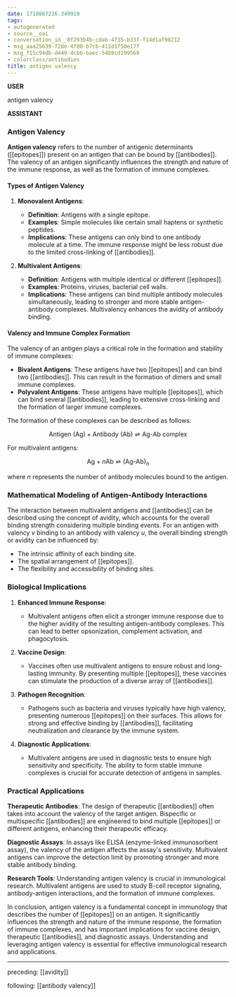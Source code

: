 ```yaml
---
date: 1718867236.349919
tags:
- autogenerated
- source__oai
- conversation_id__0f293b4b-cdab-4f35-b33f-f14d1af98212
- msg_aaa25639-f28e-4f00-b7cb-411d1f50e17f
- msg_f15c94db-d449-4cb6-baec-5488cd199569
- colorclass/antibodies
title: antigen valency
---
```


**USER**

antigen valency


**ASSISTANT**

### Antigen Valency

**Antigen valency** refers to the number of antigenic determinants ([[epitopes]]) present on an antigen that can be bound by [[antibodies]]. The valency of an antigen significantly influences the strength and nature of the immune response, as well as the formation of immune complexes.

#### Types of Antigen Valency

1. **Monovalent Antigens**:
   - **Definition**: Antigens with a single epitope.
   - **Examples**: Simple molecules like certain small haptens or synthetic peptides.
   - **Implications**: These antigens can only bind to one antibody molecule at a time. The immune response might be less robust due to the limited cross-linking of [[antibodies]].

2. **Multivalent Antigens**:
   - **Definition**: Antigens with multiple identical or different [[epitopes]].
   - **Examples**: Proteins, viruses, bacterial cell walls.
   - **Implications**: These antigens can bind multiple antibody molecules simultaneously, leading to stronger and more stable antigen-antibody complexes. Multivalency enhances the avidity of antibody binding.

#### Valency and Immune Complex Formation

The valency of an antigen plays a critical role in the formation and stability of immune complexes:

- **Bivalent Antigens**: These antigens have two [[epitopes]] and can bind two [[antibodies]]. This can result in the formation of dimers and small immune complexes.
- **Polyvalent Antigens**: These antigens have multiple [[epitopes]], which can bind several [[antibodies]], leading to extensive cross-linking and the formation of larger immune complexes.

The formation of these complexes can be described as follows:

$$
\text{Antigen (Ag)} + \text{Antibody (Ab)} \rightleftharpoons \text{Ag-Ab complex}
$$

For multivalent antigens:

$$
\text{Ag} + n\text{Ab} \rightleftharpoons \text{(Ag-Ab)}_n
$$

where $n$ represents the number of antibody molecules bound to the antigen.

### Mathematical Modeling of Antigen-Antibody Interactions

The interaction between multivalent antigens and [[antibodies]] can be described using the concept of avidity, which accounts for the overall binding strength considering multiple binding events. For an antigen with valency $v$ binding to an antibody with valency $u$, the overall binding strength or avidity can be influenced by:

- The intrinsic affinity of each binding site.
- The spatial arrangement of [[epitopes]].
- The flexibility and accessibility of binding sites.

### Biological Implications

1. **Enhanced Immune Response**:
   - Multivalent antigens often elicit a stronger immune response due to the higher avidity of the resulting antigen-antibody complexes. This can lead to better opsonization, complement activation, and phagocytosis.

2. **Vaccine Design**:
   - Vaccines often use multivalent antigens to ensure robust and long-lasting immunity. By presenting multiple [[epitopes]], these vaccines can stimulate the production of a diverse array of [[antibodies]].

3. **Pathogen Recognition**:
   - Pathogens such as bacteria and viruses typically have high valency, presenting numerous [[epitopes]] on their surfaces. This allows for strong and effective binding by [[antibodies]], facilitating neutralization and clearance by the immune system.

4. **Diagnostic Applications**:
   - Multivalent antigens are used in diagnostic tests to ensure high sensitivity and specificity. The ability to form stable immune complexes is crucial for accurate detection of antigens in samples.

### Practical Applications

**Therapeutic Antibodies**: The design of therapeutic [[antibodies]] often takes into account the valency of the target antigen. Bispecific or multispecific [[antibodies]] are engineered to bind multiple [[epitopes]] or different antigens, enhancing their therapeutic efficacy.

**Diagnostic Assays**: In assays like ELISA (enzyme-linked immunosorbent assay), the valency of the antigen affects the assay's sensitivity. Multivalent antigens can improve the detection limit by promoting stronger and more stable antibody binding.

**Research Tools**: Understanding antigen valency is crucial in immunological research. Multivalent antigens are used to study B-cell receptor signaling, antibody-antigen interactions, and the formation of immune complexes.

In conclusion, antigen valency is a fundamental concept in immunology that describes the number of [[epitopes]] on an antigen. It significantly influences the strength and nature of the immune response, the formation of immune complexes, and has important implications for vaccine design, therapeutic [[antibodies]], and diagnostic assays. Understanding and leveraging antigen valency is essential for effective immunological research and applications.


---

preceding: [[avidity]]  


following: [[antibody valency]]